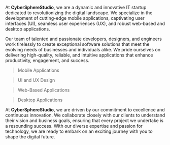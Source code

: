 

At **CyberSphereStudio**, we are a dynamic and innovative IT startup dedicated to revolutionizing the digital landscape. We specialize in the development of cutting-edge mobile applications, captivating user interfaces (UI), seamless user experiences (UX), and robust web-based and desktop applications.

Our team of talented and passionate developers, designers, and engineers work tirelessly to create exceptional software solutions that meet the evolving needs of businesses and individuals alike. We pride ourselves on delivering high-quality, reliable, and intuitive applications that enhance productivity, engagement, and success.

> Mobile Applications

> UI and UX Design

> Web-Based Applications

> Desktop Applications

At **CyberSphereStudio**, we are driven by our commitment to excellence and continuous innovation. We collaborate closely with our clients to understand their vision and business goals, ensuring that every project we undertake is a resounding success. With our diverse expertise and passion for technology, we are ready to embark on an exciting journey with you to shape the digital future.
